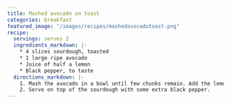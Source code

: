 ```yaml
---
title: Mashed avocado on toast
categories: breakfast
featured_image: "/images/recipes/mashedavocadotoast.png"
recipe:
  servings: serves 2
  ingredients_markdown: |-
    * 4 slices sourdough, toasted
    * 1 large ripe avocado
    * Juice of half a lemon
    * Black pepper, to taste
  directions_markdown: |-
    1. Mash the avocado in a bowl until few chunks remain. Add the lemon juice and black pepper, and mix until smooth.
    2. Serve on top of the sourdough with some extra black pepper.
---
```

